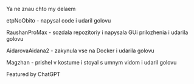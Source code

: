 Ya ne znau chto my delaem

etpNoObito - napysal code i udaril golovu

RaushanProMax - sozdala repozitoriy i napysala GUi prilozhenia i udarila golovu

AidarovaAidana2 - zakynula vse na Docker i udarila golovu

Magzhan - prishel v kostume i stoyal s umnym vidom i udaril golovu

Featured by ChatGPT
